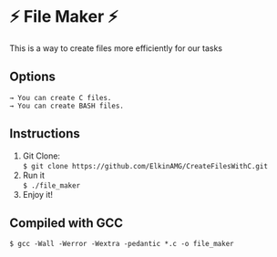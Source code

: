 # :zap: File Maker :zap:

This is a way to create files more efficiently for our tasks

## Options

`→ You can create C files.` <br/>
`→ You can create BASH files.`

## Instructions

1. Git Clone: <br />
`$ git clone https://github.com/ElkinAMG/CreateFilesWithC.git`
2. Run it <br />
`$ ./file_maker`
3. Enjoy it!

## Compiled with GCC

`$ gcc -Wall -Werror -Wextra -pedantic *.c -o file_maker`
